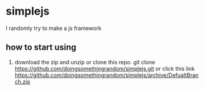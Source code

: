 # simplejs
I randomly try to make a js framework
## how to start using
1. download the zip and unzip or clone this repo. git clone https://github.com/doingsomethingrandom/simplejs.git or click this link https://github.com/doingsomethingrandom/simplejs/archive/DefualtBranch.zip
